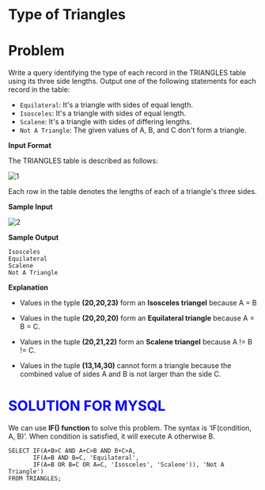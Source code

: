 # Type of Triangles

# Problem

Write a query identifying the type of each record in the TRIANGLES table using its three side lengths. Output one of the following statements for each record in the table:
* `Equilateral`: It's a triangle with  sides of equal length.
* `Isosceles`: It's a triangle with  sides of equal length.
* `Scalene`: It's a triangle with  sides of differing lengths.
* `Not A Triangle`: The given values of A, B, and C don't form a triangle.

**Input Format**

The TRIANGLES table is described as follows:

![1](https://user-images.githubusercontent.com/70767722/121915449-369f4100-cd01-11eb-8006-64bc77afd77c.png)

Each row in the table denotes the lengths of each of a triangle's three sides.

**Sample Input**

![2](https://user-images.githubusercontent.com/70767722/121915468-3a32c800-cd01-11eb-9d6a-ffd2cbf57b02.png)

**Sample Output**

```
Isosceles
Equilateral
Scalene
Not A Triangle

```

**Explanation**

* Values in the typle **(20,20,23)** form an **Isosceles triangel** because A = B

* Values in the tuple **(20,20,20)** form an **Equilateral triangle** because A = B = C. 

* Values in the tuple **(20,21,22)** form an **Scalene triangel** because A != B != C.

* Values in the tuple **(13,14,30)** cannot form a triangle because the combined value of sides A and B is not larger than the side C.

# <span style="color:blue">SOLUTION FOR MYSQL
</span>

We can use **IF() function** to solve this problem. The syntax is ‘IF(condition, A, B)’. When condition is satisfied, it will execute A otherwise B.
    
``` mysql
SELECT IF(A+B>C AND A+C>B AND B+C>A, 
       IF(A=B AND B=C, 'Equilateral', 
       IF(A=B OR B=C OR A=C, 'Isosceles', 'Scalene')), 'Not A Triangle') 
FROM TRIANGLES;
```
